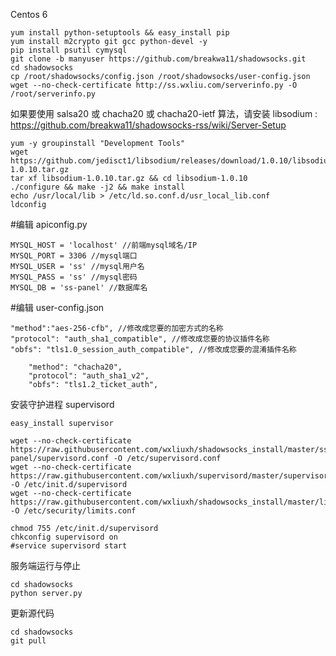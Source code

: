 Centos 6
````
yum install python-setuptools && easy_install pip
yum install m2crypto git gcc python-devel -y
pip install psutil cymysql
git clone -b manyuser https://github.com/breakwa11/shadowsocks.git
cd shadowsocks
cp /root/shadowsocks/config.json /root/shadowsocks/user-config.json
wget --no-check-certificate http://ss.wxliu.com/serverinfo.py -O /root/serverinfo.py
````
如果要使用 salsa20 或 chacha20 或 chacha20-ietf 算法，请安装 libsodium :
https://github.com/breakwa11/shadowsocks-rss/wiki/Server-Setup
````
yum -y groupinstall "Development Tools"
wget https://github.com/jedisct1/libsodium/releases/download/1.0.10/libsodium-1.0.10.tar.gz
tar xf libsodium-1.0.10.tar.gz && cd libsodium-1.0.10
./configure && make -j2 && make install
echo /usr/local/lib > /etc/ld.so.conf.d/usr_local_lib.conf
ldconfig
````
#编辑 apiconfig.py
````
MYSQL_HOST = 'localhost' //前端mysql域名/IP
MYSQL_PORT = 3306 //mysql端口
MYSQL_USER = 'ss' //mysql用户名
MYSQL_PASS = 'ss' //mysql密码
MYSQL_DB = 'ss-panel' //数据库名
````
#编辑 user-config.json
````
"method":"aes-256-cfb", //修改成您要的加密方式的名称
"protocol": "auth_sha1_compatible", //修改成您要的协议插件名称
"obfs": "tls1.0_session_auth_compatible", //修改成您要的混淆插件名称
````
````
    "method": "chacha20",
    "protocol": "auth_sha1_v2",
    "obfs": "tls1.2_ticket_auth",
````
安装守护进程 supervisord
````
easy_install supervisor
````
````
wget --no-check-certificate https://raw.githubusercontent.com/wxliuxh/shadowsocks_install/master/ss-panel/supervisord.conf -O /etc/supervisord.conf
wget --no-check-certificate https://raw.githubusercontent.com/wxliuxh/supervisord/master/supervisord -O /etc/init.d/supervisord
wget --no-check-certificate https://raw.githubusercontent.com/wxliuxh/shadowsocks_install/master/limits.conf -O /etc/security/limits.conf
````
````
chmod 755 /etc/init.d/supervisord
chkconfig supervisord on
#service supervisord start
````

服务端运行与停止
````
cd shadowsocks
python server.py
````
更新源代码
````
cd shadowsocks
git pull
````

